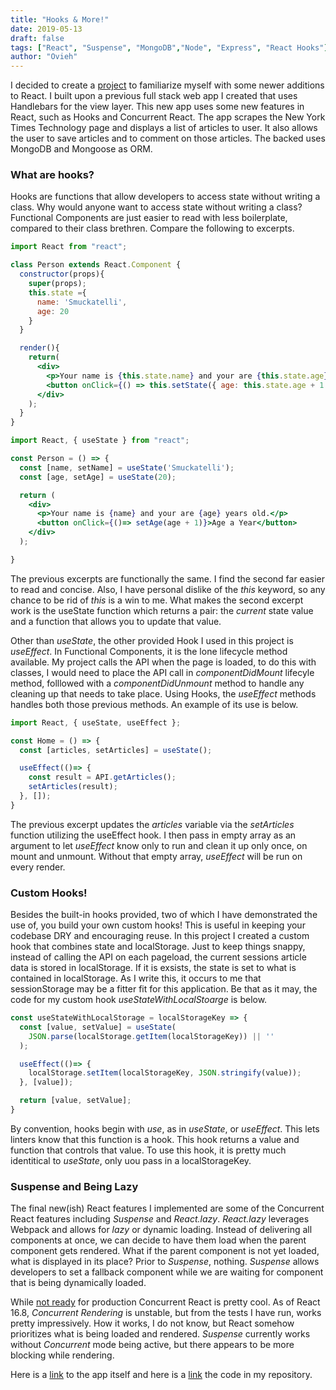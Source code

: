 ```yaml
---
title: "Hooks & More!"
date: 2019-05-13
draft: false
tags: ["React", "Suspense", "MongoDB","Node", "Express", "React Hooks"]
author: "Ovieh"
---
```


I decided to create a <a href="https://github.com/ovieh/react-scraper" rel="noreferrer noopener" target="_blank">project</a> to familiarize myself with some newer additions to React. I built upon a previous full stack web app I created that uses Handlebars for the view layer. This new app uses some new features in React, such as Hooks and Concurrent React. The app scrapes the New York Times Technology page and displays a list of articles to user. It also allows the user to save articles and to comment on those articles. The backed uses MongoDB and Mongoose as ORM. 

### What are hooks?

Hooks are functions that allow developers to access state without writing a class. Why would anyone want to access state without writing a class? Functional Components are just easier to read with less boilerplate, compared to their class brethren. Compare the following to excerpts.


``` jsx
import React from "react";

class Person extends React.Component {
  constructor(props){
    super(props);
    this.state ={
      name: 'Smuckatelli',
      age: 20
    }
  }

  render(){
    return(
      <div>
        <p>Your name is {this.state.name} and your are {this.state.age} years old.</p>
        <button onClick={() => this.setState({ age: this.state.age + 1 })}>Age a Year</button>
      </div>
    );
  }
}
```

``` jsx
import React, { useState } from "react";

const Person = () => {
  const [name, setName] = useState('Smuckatelli');
  const [age, setAge] = useState(20);

  return (
    <div>
      <p>Your name is {name} and your are {age} years old.</p>
      <button onClick={()=> setAge(age + 1)}>Age a Year</button>
    </div>
  );

}

```

The previous excerpts are functionally the same. I find the second far easier to read and concise. Also, I have personal dislike
of the *this* keyword, so any chance to be rid of *this* is a win to me. What makes the second excerpt work is the useState function which returns a pair: the *current* state value and a function that allows you to update that value. 

Other than *useState*, the other provided Hook I used in this project is *useEffect*. In Functional Components, it is the lone lifecycle method available. My project calls the API when the page is loaded, to do this with classes, I would need to place the API call in *componentDidMount* lifecyle method, folllowed with a *componentDidUnmount* method to handle any cleaning up that needs to take place. Using Hooks, the *useEffect* methods handles both those previous methods. An example of its use is below.

``` jsx
import React, { useState, useEffect };

const Home = () => {
  const [articles, setArticles] = useState();

  useEffect(()=> {
    const result = API.getArticles();
    setArticles(result);
  }, []);
}
```

The previous excerpt updates the *articles* variable via the *setArticles* function utilizing the useEffect hook. I then pass in empty array as an argument to let *useEffect* know only to run and clean it up only once, on mount and unmount. Without that empty array, *useEffect* will be run on every render.

### Custom Hooks!

Besides the built-in hooks provided, two of which I have demonstrated the use of, you build your own custom hooks! This is useful in keeping your codebase DRY and encouraging reuse. In this project I created a custom hook that combines state and localStorage. Just to keep things snappy, instead of calling the API on each pageload, the current sessions article data is stored in localStorage. If it is exsists, the state is set to what is contained in localStorage. As I write this, it occurs to me that sessionStorage may be a fitter fit for this application. Be that as it may, the code for my custom hook *useStateWithLocalStoarge* is below.

``` jsx
const useStateWithLocalStorage = localStorageKey => {
  const [value, setValue] = useState(
    JSON.parse(localStorage.getItem(localStorageKey)) || ''
  );

  useEffect(()=> {
    localStorage.setItem(localStorageKey, JSON.stringify(value));
  }, [value]);

  return [value, setValue];
}

```

By convention, hooks begin with *use*, as in *useState*, or *useEffect*. This lets linters know that this function is a hook. This hook returns a value and function that controls that value. To use this hook, it is pretty much identitical to *useState*, only uou pass in a localStorageKey.

### Suspense and Being Lazy
The final new(ish) React features I implemented are some of the Concurrent React features including *Suspense* and *React.lazy*. *React.lazy* leverages Webpack and allows for *lazy* or dynamic loading. Instead of delivering all components at once, we can decide to have them load when the parent component gets rendered. What if the parent component is not yet loaded, what is displayed in its place? Prior to *Suspense*, nothing. *Suspense* allows developers to set a fallback component while we are waiting for component that is being dynamically loaded.

While <a href="https://reactjs.org/blog/2018/11/27/react-16-roadmap.html" target="_blank" rel="noreferrer noopener">not ready</a> for production Concurrent React is pretty cool. As of React 16.8, *Concurrent Rendering* is unstable, but from the tests I have run, works pretty impressively. How it works, I do not know, but React somehow prioritizes what is being loaded and rendered. *Suspense* currently works without *Concurrent* mode being active, but there appears to be more blocking while rendering.

Here is a <a href="https://techsearch.herokuapp.com/" rel="noopener noreferrer" target="_blank">link</a> to the app itself and here is a <a href="https://github.com/ovieh/react-scraper" rel="noreferrer noopener" target="_blank">link</a> the code in my repository.
